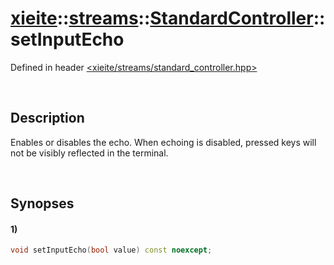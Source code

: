 # [xieite](../../../../../xieite.md)\:\:[streams](../../../../../streams.md)\:\:[StandardController](../../../standard_controller.md)\:\:setInputEcho
Defined in header [<xieite/streams/standard_controller.hpp>](../../../../../../include/xieite/streams/standard_controller.hpp)

&nbsp;

## Description
Enables or disables the echo. When echoing is disabled, pressed keys will not be visibly reflected in the terminal.

&nbsp;

## Synopses
#### 1)
```cpp
void setInputEcho(bool value) const noexcept;
```
